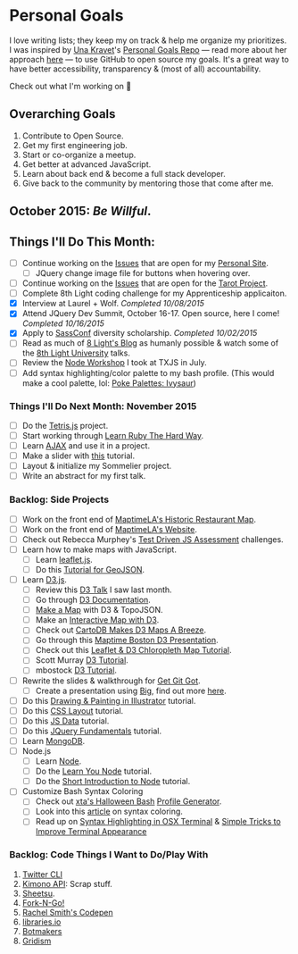 Personal Goals
==============

I love writing lists; they keep my on track & help me organize my prioritizes. I was inspired by [Una Kravet](http://twitter.com/una)'s [Personal Goals Repo](https://github.com/una/personal-goals) — read more about her approach [here](http://una.github.io/personal-goals-guide/) — to use GitHub to open source my goals. It's a great way to have better accessibility, transparency & (most of all) accountability. 

Check out what I'm working on 👀

## Overarching Goals
1. Contribute to Open Source.
2. Get my first engineering job.
3. Start or co-organize a meetup.
4. Get better at advanced JavaScript.
5. Learn about back end & become a full stack developer.
6. Give back to the community by mentoring those that come after me.

## October 2015: _Be Willful_.

## Things I'll Do This Month:
- [ ] Continue working on the [Issues](https://github.com/patriciarealini/patriciarealini/blob/master/issues.md) that are open for my [Personal Site](www.patriciarealini.com). 
	- [ ] JQuery change image file for buttons when hovering over.
- [ ] Continue working on the [Issues](https://github.com/patriciarealini/tarot/blob/master/issues.md) that are open for the [Tarot Project](https://github.com/patriciarealini/tarot). 
- [ ] Complete 8th Light coding challenge for my Apprenticeship applicaiton. 
- [x] Interview at Laurel + Wolf. _Completed 10/08/2015_
- [x] Attend JQuery Dev Summit, October 16-17. Open source, here I come! _Completed 10/16/2015_
- [x] Apply to [SassConf](http://sassconf.com/#scholarships) diversity scholarship. _Completed 10/02/2015_
- [ ] Read as much of [8 Light's Blog](http://blog.8thlight.com/) as humanly possible & watch some of the [8th Light University](http://university.8thlight.com/) talks.
- [ ] Review the [Node Workshop](http://bocoup-education.github.io/TXJS-Node-Workshop/) I took at TXJS in July. 
- [ ] Add syntax highlighting/color palette to my bash profile. (This would make a cool palette, lol: [Poke Palettes: Ivysaur](http://pokepalettes.com/#ivysaur))

### Things I'll Do Next Month: November 2015
- [ ] Do the [Tetris.js](https://github.com/chikeichan/tetris.js) project. 
- [ ] Start working through [Learn Ruby The Hard Way](http://learnrubythehardway.org/book/). 
- [ ] Learn [AJAX](http://api.jquery.com/jquery.ajax/) and use it in a project. 
- [ ] Make a slider with [this](http://rafbm.github.io/howtomakeaslider/) tutorial. 
- [ ] Layout & initialize my Sommelier project.
- [ ] Write an abstract for my first talk.

### Backlog: Side Projects 
- [ ] Work on the front end of [MaptimeLA's Historic Restaurant Map](https://github.com/maptimeLA/old-la-restaurants). 
- [ ] Work on the front end of [MaptimeLA's Website](https://github.com/maptimeLA/maptimela.github.io).
- [ ] Check out Rebecca Murphey's [Test Driven JS Assessment](https://github.com/rmurphey/js-assessment) challenges. 
- [ ] Learn how to make maps with JavaScript.
	- [ ] Learn [leaflet.js](http://leafletjs.com/).
	- [ ] Do this [Tutorial for GeoJSON](https://github.com/lyzidiamond/learn-geojson).
- [ ] Learn [D3.js](http://d3js.org/).
	- [ ] Review this [D3 Talk](https://github.com/danisla/d3-talk) I saw last month. 
	- [ ] Go through [D3 Documentation](https://github.com/mbostock/d3/wiki/API-Reference).
	- [ ] [Make a Map](http://bost.ocks.org/mike/map/) with D3 & TopoJSON. 
	- [ ] Make an [Interactive Map with D3](http://www.tnoda.com/blog/2013-12-07). 
	- [ ] Check out [CartoDB Makes D3 Maps A Breeze](http://blog.cartodb.com/cartodb-makes-d3-maps-a-breeze/). 
	- [ ] Go through this [Maptime Boston D3 Presentation](http://maptimeboston.github.io/d3-maptime/#/).
	- [ ] Check out this [Leaflet & D3 Chloropleth Map Tutorial](http://leafletjs.com/examples/choropleth.html). 
	- [ ] Scott Murray [D3 Tutorial](http://alignedleft.com/tutorials/d3). 
	- [ ] mbostock [D3 Tutorial](https://github.com/mbostock/d3/wiki/Tutorials). 
- [ ] Rewrite the slides & walkthrough for [Get Git Got](http://slides.com/patriciarealini/get-git-got). 
	- [ ] Create a presentation using [Big](https://github.com/tmcw/big), find out more [here](http://www.macwright.org/big/).
- [ ] Do this [Drawing & Painting in Illustrator](http://www.pluralsight.com/courses/drawing-painting-illustrator-1928) tutorial.
- [ ] Do this [CSS Layout](http://learnlayout.com/) tutorial. 
- [ ] Do this [JS Data](http://learnjsdata.com/) tutorial. 
- [ ] Do this [JQuery Fundamentals](http://jqfundamentals.com/) tutorial.
- [ ] Learn [MongoDB](https://www.mongodb.com/blog/post/building-your-first-application-mongodb-creating-rest-api-using-mean-stack-part-1).
- [ ] Node.js
	- [ ] Learn [Node](http://javascriptissexy.com/learn-node-js-completely-and-with-confidence/). 
	- [ ] Do the [Learn You Node](https://github.com/workshopper/learnyounode) tutorial.
	- [ ] Do the [Short Introduction to Node](https://github.com/maxogden/art-of-node) tutorial.  
- [ ] Customize Bash Syntax Coloring
	- [ ] Check out [xta's Halloween Bash](https://github.com/xta/HalloweenBash) [Profile Generator](http://xta.github.io/HalloweenBash/).
	- [ ] Look into this [article](http://apple.stackexchange.com/questions/9821/can-i-make-my-mac-os-x-terminal-color-items-according-to-syntax-like-the-ubuntu) on syntax coloring. 
	- [ ] Read up on [Syntax Highlighting in OSX Terminal](http://thelivingpearl.com/2013/01/02/syntax-highlighting-in-the-mac-os-x-terminal/) & [Simple Tricks to Improve Terminal Appearance](http://osxdaily.com/2013/02/05/improve-terminal-appearance-mac-os-x/)

### Backlog: Code Things I Want to Do/Play With
1. [Twitter CLI](http://sferik.github.io/t/)
2. [Kimono API](https://www.kimonolabs.com/apidocs): Scrap stuff.
3. [Sheetsu](http://sheetsu.com/).
4. [Fork-N-Go!](http://jlord.us/forkngo/)
5. [Rachel Smith's Codepen](http://codepen.io/rachsmith/popular/)
6. [libraries.io](https://libraries.io/)
7. [Botmakers](https://botmakers.org/)
8. [Gridism](http://cobyism.com/gridism/)